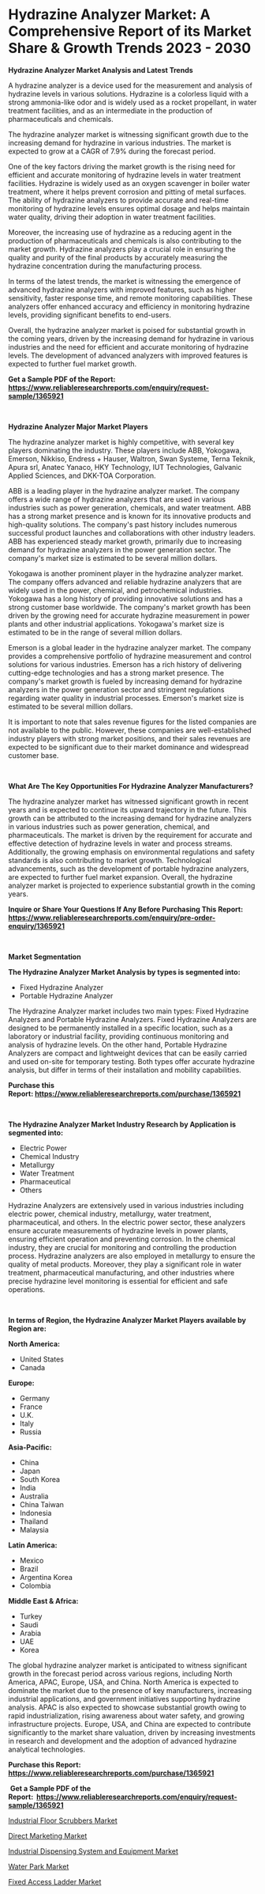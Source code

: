 <p><h1>Hydrazine Analyzer Market: A Comprehensive Report of its Market Share & Growth Trends 2023 - 2030</h1></p><p><strong>Hydrazine Analyzer Market Analysis and Latest Trends</strong></p>
<p><p>A hydrazine analyzer is a device used for the measurement and analysis of hydrazine levels in various solutions. Hydrazine is a colorless liquid with a strong ammonia-like odor and is widely used as a rocket propellant, in water treatment facilities, and as an intermediate in the production of pharmaceuticals and chemicals.</p><p>The hydrazine analyzer market is witnessing significant growth due to the increasing demand for hydrazine in various industries. The market is expected to grow at a CAGR of 7.9% during the forecast period.</p><p>One of the key factors driving the market growth is the rising need for efficient and accurate monitoring of hydrazine levels in water treatment facilities. Hydrazine is widely used as an oxygen scavenger in boiler water treatment, where it helps prevent corrosion and pitting of metal surfaces. The ability of hydrazine analyzers to provide accurate and real-time monitoring of hydrazine levels ensures optimal dosage and helps maintain water quality, driving their adoption in water treatment facilities.</p><p>Moreover, the increasing use of hydrazine as a reducing agent in the production of pharmaceuticals and chemicals is also contributing to the market growth. Hydrazine analyzers play a crucial role in ensuring the quality and purity of the final products by accurately measuring the hydrazine concentration during the manufacturing process.</p><p>In terms of the latest trends, the market is witnessing the emergence of advanced hydrazine analyzers with improved features, such as higher sensitivity, faster response time, and remote monitoring capabilities. These analyzers offer enhanced accuracy and efficiency in monitoring hydrazine levels, providing significant benefits to end-users.</p><p>Overall, the hydrazine analyzer market is poised for substantial growth in the coming years, driven by the increasing demand for hydrazine in various industries and the need for efficient and accurate monitoring of hydrazine levels. The development of advanced analyzers with improved features is expected to further fuel market growth.</p></p>
<p><strong>Get a Sample PDF of the Report:&nbsp; <a href="https://www.reliableresearchreports.com/enquiry/request-sample/1365921">https://www.reliableresearchreports.com/enquiry/request-sample/1365921</a></strong></p>
<p>&nbsp;</p>
<p><strong>Hydrazine Analyzer Major Market Players</strong></p>
<p><p>The hydrazine analyzer market is highly competitive, with several key players dominating the industry. These players include ABB, Yokogawa, Emerson, Nikkiso, Endress + Hauser, Waltron, Swan Systeme, Terna Teknik, Apura srl, Anatec Yanaco, HKY Technology, IUT Technologies, Galvanic Applied Sciences, and DKK-TOA Corporation.</p><p>ABB is a leading player in the hydrazine analyzer market. The company offers a wide range of hydrazine analyzers that are used in various industries such as power generation, chemicals, and water treatment. ABB has a strong market presence and is known for its innovative products and high-quality solutions. The company's past history includes numerous successful product launches and collaborations with other industry leaders. ABB has experienced steady market growth, primarily due to increasing demand for hydrazine analyzers in the power generation sector. The company's market size is estimated to be several million dollars.</p><p>Yokogawa is another prominent player in the hydrazine analyzer market. The company offers advanced and reliable hydrazine analyzers that are widely used in the power, chemical, and petrochemical industries. Yokogawa has a long history of providing innovative solutions and has a strong customer base worldwide. The company's market growth has been driven by the growing need for accurate hydrazine measurement in power plants and other industrial applications. Yokogawa's market size is estimated to be in the range of several million dollars.</p><p>Emerson is a global leader in the hydrazine analyzer market. The company provides a comprehensive portfolio of hydrazine measurement and control solutions for various industries. Emerson has a rich history of delivering cutting-edge technologies and has a strong market presence. The company's market growth is fueled by increasing demand for hydrazine analyzers in the power generation sector and stringent regulations regarding water quality in industrial processes. Emerson's market size is estimated to be several million dollars.</p><p>It is important to note that sales revenue figures for the listed companies are not available to the public. However, these companies are well-established industry players with strong market positions, and their sales revenues are expected to be significant due to their market dominance and widespread customer base.</p></p>
<p>&nbsp;</p>
<p><strong>What Are The Key Opportunities For Hydrazine Analyzer Manufacturers?</strong></p>
<p><p>The hydrazine analyzer market has witnessed significant growth in recent years and is expected to continue its upward trajectory in the future. This growth can be attributed to the increasing demand for hydrazine analyzers in various industries such as power generation, chemical, and pharmaceuticals. The market is driven by the requirement for accurate and effective detection of hydrazine levels in water and process streams. Additionally, the growing emphasis on environmental regulations and safety standards is also contributing to market growth. Technological advancements, such as the development of portable hydrazine analyzers, are expected to further fuel market expansion. Overall, the hydrazine analyzer market is projected to experience substantial growth in the coming years.</p></p>
<p><strong>Inquire or Share Your Questions If Any Before Purchasing This Report: <a href="https://www.reliableresearchreports.com/enquiry/pre-order-enquiry/1365921">https://www.reliableresearchreports.com/enquiry/pre-order-enquiry/1365921</a></strong></p>
<p>&nbsp;</p>
<p><strong>Market Segmentation</strong></p>
<p><strong>The Hydrazine Analyzer Market Analysis by types is segmented into:</strong></p>
<p><ul><li>Fixed Hydrazine Analyzer</li><li>Portable Hydrazine Analyzer</li></ul></p>
<p><p>The Hydrazine Analyzer market includes two main types: Fixed Hydrazine Analyzers and Portable Hydrazine Analyzers. Fixed Hydrazine Analyzers are designed to be permanently installed in a specific location, such as a laboratory or industrial facility, providing continuous monitoring and analysis of hydrazine levels. On the other hand, Portable Hydrazine Analyzers are compact and lightweight devices that can be easily carried and used on-site for temporary testing. Both types offer accurate hydrazine analysis, but differ in terms of their installation and mobility capabilities.</p></p>
<p><strong>Purchase this Report:&nbsp;<a href="https://www.reliableresearchreports.com/purchase/1365921">https://www.reliableresearchreports.com/purchase/1365921</a></strong></p>
<p>&nbsp;</p>
<p><strong>The Hydrazine Analyzer Market Industry Research by Application is segmented into:</strong></p>
<p><ul><li>Electric Power</li><li>Chemical Industry</li><li>Metallurgy</li><li>Water Treatment</li><li>Pharmaceutical</li><li>Others</li></ul></p>
<p><p>Hydrazine Analyzers are extensively used in various industries including electric power, chemical industry, metallurgy, water treatment, pharmaceutical, and others. In the electric power sector, these analyzers ensure accurate measurements of hydrazine levels in power plants, ensuring efficient operation and preventing corrosion. In the chemical industry, they are crucial for monitoring and controlling the production process. Hydrazine analyzers are also employed in metallurgy to ensure the quality of metal products. Moreover, they play a significant role in water treatment, pharmaceutical manufacturing, and other industries where precise hydrazine level monitoring is essential for efficient and safe operations.</p></p>
<p>&nbsp;</p>
<p><strong>In terms of Region, the Hydrazine Analyzer Market Players available by Region are:</strong></p>
<p>
    <p> <strong> North America: </strong>
        <ul>
            <li>United States</li>
            <li>Canada</li>
        </ul>
        </p> 
    <p> <strong> Europe: </strong>
        <ul>
            <li>Germany</li>
            <li>France</li>
            <li>U.K.</li>
            <li>Italy</li>
            <li>Russia</li>
        </ul>
        </p> 
    <p> <strong> Asia-Pacific: </strong>
        <ul>
            <li>China</li>
            <li>Japan</li>
            <li>South Korea</li>
            <li>India</li>
            <li>Australia</li>
            <li>China Taiwan</li>
            <li>Indonesia</li>
            <li>Thailand</li>
            <li>Malaysia</li>
        </ul>
        </p> 
    <p> <strong> Latin America: </strong>
        <ul>
            <li>Mexico</li>
            <li>Brazil</li>
            <li>Argentina Korea</li>
            <li>Colombia</li>
        </ul>
        </p> 
    <p> <strong> Middle East & Africa: </strong>
        <ul>
            <li>Turkey</li>
            <li>Saudi</li>
            <li>Arabia</li>
            <li>UAE</li>
            <li>Korea</li>
        </ul>
    </p>
    </p>
<p><p>The global hydrazine analyzer market is anticipated to witness significant growth in the forecast period across various regions, including North America, APAC, Europe, USA, and China. North America is expected to dominate the market due to the presence of key manufacturers, increasing industrial applications, and government initiatives supporting hydrazine analysis. APAC is also expected to showcase substantial growth owing to rapid industrialization, rising awareness about water safety, and growing infrastructure projects. Europe, USA, and China are expected to contribute significantly to the market share valuation, driven by increasing investments in research and development and the adoption of advanced hydrazine analytical technologies.</p></p>
<p><strong>Purchase this Report: <a href="https://www.reliableresearchreports.com/purchase/1365921">https://www.reliableresearchreports.com/purchase/1365921</a></strong></p>
<p>&nbsp;<strong>Get a Sample PDF of the Report:&nbsp;&nbsp;<a href="https://www.reliableresearchreports.com/enquiry/request-sample/1365921">https://www.reliableresearchreports.com/enquiry/request-sample/1365921</a></strong></p>
<p><strong></strong></p>
<p><p><a href="https://www.linkedin.com/pulse/industrial-floor-scrubbers-market-size-share-global-analysis-x4fce/">Industrial Floor Scrubbers Market</a></p><p><a href="https://medium.com/@nayelibosco/direct-marketing-market-size-cagr-trends-2024-2030-d4945ab11552">Direct Marketing Market</a></p><p><a href="https://www.linkedin.com/pulse/industrial-dispensing-system-equipment-market-share-amp-jfqae/">Industrial Dispensing System and Equipment Market</a></p><p><a href="https://medium.com/@josueherzog/water-park-market-size-cagr-trends-2024-2030-ec5ed9b9fd15">Water Park Market</a></p><p><a href="https://www.linkedin.com/pulse/fixed-access-ladder-market-size-growth-forecast-from-2023-nv0se/">Fixed Access Ladder Market</a></p></p>